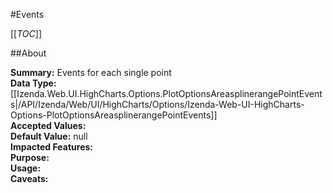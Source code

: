 #Events

[[_TOC_]]

##About

**Summary:**  Events for each single point   
**Data Type:** [[Izenda.Web.UI.HighCharts.Options.PlotOptionsAreasplinerangePointEvents|/API/Izenda/Web/UI/HighCharts/Options/Izenda-Web-UI-HighCharts-Options-PlotOptionsAreasplinerangePointEvents]]  
**Accepted Values:**   
**Default Value:** null  
**Impacted Features:**   
**Purpose:**   
**Usage:**   
**Caveats:**   

